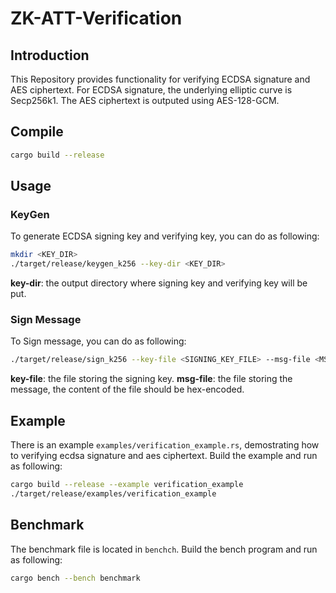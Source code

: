 # ZK-ATT-Verification

## Introduction
This Repository provides functionality for verifying ECDSA signature and AES ciphertext. For ECDSA signature, the underlying elliptic curve is Secp256k1. The AES ciphertext is outputed using AES-128-GCM.

## Compile

```bash
cargo build --release
```
## Usage

### KeyGen
To generate ECDSA signing key and verifying key, you can do as following:
```bash
mkdir <KEY_DIR>
./target/release/keygen_k256 --key-dir <KEY_DIR>
```

**key-dir**:  the output directory where signing key and verifying key will be put.

### Sign Message
To Sign message, you can do as following:
```bash
./target/release/sign_k256 --key-file <SIGNING_KEY_FILE> --msg-file <MSG_FILE>
```
**key-file**: the file storing the signing key.
**msg-file**: the file storing the message, the content of the file should be hex-encoded.

## Example
There is an example `examples/verification_example.rs`, demostrating how to verifying ecdsa signature and aes ciphertext. Build the example and run as following:
```bash
cargo build --release --example verification_example
./target/release/examples/verification_example
```

## Benchmark
The benchmark file is located in `benchch`. Build the bench program and run as following:
```bash
cargo bench --bench benchmark
```

